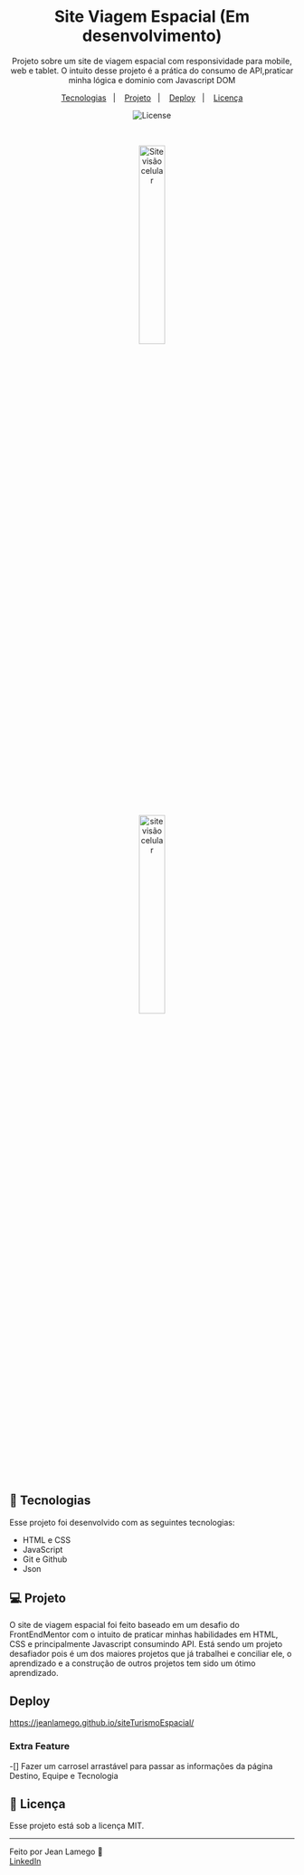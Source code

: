 <h1 align="center"> Site Viagem Espacial (Em desenvolvimento)</h1>

<p align="center">
Projeto sobre um site de viagem espacial com responsividade para mobile, web e tablet. O intuito desse projeto é a prática do consumo de API,praticar minha lógica e dominio com Javascript DOM
</p>

<p align="center">
  <a href="#-tecnologias">Tecnologias</a>&nbsp;&nbsp;&nbsp;|&nbsp;&nbsp;&nbsp;
  <a href="#-projeto">Projeto</a>&nbsp;&nbsp;&nbsp;|&nbsp;&nbsp;&nbsp;
  <a href="#deploy">Deploy</a>&nbsp;&nbsp;&nbsp;|&nbsp;&nbsp;&nbsp;
  <a href="#-licença">Licença</a>
</p>

<p align="center">
  <img alt="License" src="https://img.shields.io/static/v1?label=license&message=MIT&color=49AA26&labelColor=000000">
</p>
<br>
<p align="center"> 
 <img alt="Site visão celular" src="image.png" width="30%"/>
</p>
<p align="center">
  <img alt="site visão celular" src="https://user-images.githubusercontent.com/112256751/208269272-379063eb-3ab1-4a4d-9ee2-2dbc045df164.png" width="30%"/>
</p>

## 🚀 Tecnologias

Esse projeto foi desenvolvido com as seguintes tecnologias:

- HTML e CSS
- JavaScript
- Git e Github
- Json

## 💻 Projeto

O site de viagem espacial foi feito baseado em um desafio do FrontEndMentor com o intuito de praticar minhas habilidades em HTML, CSS e principalmente Javascript consumindo API. Está sendo um projeto desafiador pois é um dos maiores projetos que já trabalhei e conciliar ele, o aprendizado e a construção de outros projetos tem sido um ótimo aprendizado.

##  Deploy

https://jeanlamego.github.io/siteTurismoEspacial/

### Extra Feature
-[] Fazer um carrosel arrastável para passar as informações da página Destino, Equipe e Tecnologia


## 📝 Licença

Esse projeto está sob a licença MIT.

---

Feito por Jean Lamego 👋<br> [LinkedIn](https://www.linkedin.com/in/jeanlamego/)


